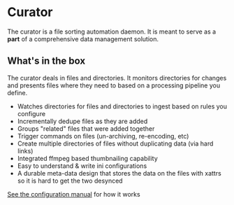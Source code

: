 # Curator

The curator is a file sorting automation daemon. It is meant to serve as a **part** of a comprehensive data management solution.

## What's in the box

The curator deals in files and directories. It monitors directories for changes and presents files where they need to based on a processing pipeline you define.

* Watches directories for files and directories to ingest based on rules you configure
* Incrementally dedupe files as they are added
* Groups "related" files that were added together
* Trigger commands on files (un-archiving, re-encoding, etc)
* Create multiple directories of files without duplicating data (via hard links)
* Integrated ffmpeg based thumbnailing capability
* Easy to understand & write ini configurations
* A durable meta-data design that stores the data on the files with xattrs so it is hard to get the two desynced

[See the configuration manual](https://github.com/unreadablewxy/fs-curator/wiki) for how it works
